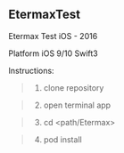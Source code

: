 ## EtermaxTest ##

Etermax Test iOS - 2016

Platform iOS 9/10
Swift3

Instructions:

> 1) clone repository

> 2) open terminal app

> 3) cd <path/Etermax>

> 4) pod install

